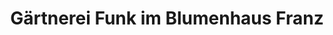 ---
title: "Gärtnerei Funk im Blumenhaus Franz"
url: /buchholz-in-der-nordheide/gaertnerei-funk-im-blumenhaus-franz/
shop: Blumen
---